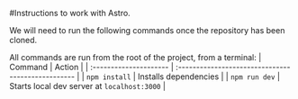 #Instructions to work with Astro.

We will need to run the following commands once the repository has been cloned.

All commands are run from the root of the project, from a terminal:
| Command                | Action                                             |
| :--------------------- | :------------------------------------------------- |
| `npm install`          | Installs dependencies                              |
| `npm run dev`          | Starts local dev server at `localhost:3000`        |
